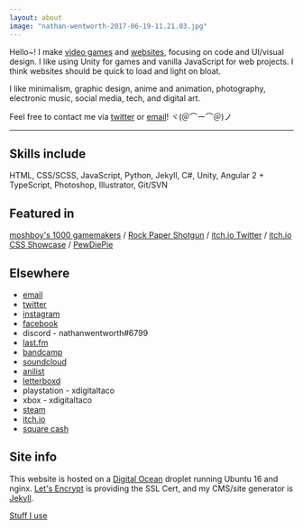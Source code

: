 ```yaml
---
layout: about
image: "nathan-wentworth-2017-06-19-11.21.03.jpg"
---
```

Hello~! I make [video games](/games) and [websites](/web), focusing on code and UI/visual design. I like using Unity for games and vanilla JavaScript for web projects. I think websites should be quick to load and light on bloat.

I like minimalism, graphic design, anime and animation, photography, electronic music, social media, tech, and digital art.

Feel free to contact me via [twitter](https://twitter.com/nathanwentworth) or [email](ma&#105;lto&#58;me&#64;na%74h%&#54;1&#110;&#37;77en%74w&#111;rt&#104;&#46;c&#111;)! ヾ(＠⌒ー⌒＠)ノ

---

## Skills include
HTML, CSS/SCSS, JavaScript, Python, Jekyll, C#, Unity, Angular 2 + TypeScript, Photoshop, Illustrator, Git/SVN

## Featured in
[moshboy's 1000 gamemakers](https://twitter.com/moshboy/status/792500324724461569) / [Rock Paper Shotgun](https://www.rockpapershotgun.com/2016/08/13/best-free-games-of-the-week-28/) / [itch.io Twitter](https://twitter.com/itchio/status/584928245214089217) / [itch.io CSS Showcase](https://itch.io/c/241703/css-showcase) / [PewDiePie](https://www.youtube.com/watch?v=n5nPR4rmBu0)

## Elsewhere
* [email](ma&#105;lto&#58;me&#64;na%74h%&#54;1&#110;&#37;77en%74w&#111;rt&#104;&#46;c&#111;)
* [twitter](https://twitter.com/nathanwentworth)
* [instagram](https://www.instagram.com/nathanwentworth/)
* [facebook](https://www.facebook.com/nthnww)
* discord - nathanwentworth#6799
* [last.fm](http://www.last.fm/user/nwentworth)
* [bandcamp](https://bandcamp.com/nathanwentworth)
* [soundcloud](https://soundcloud.com/nathanwentworth)
* [anilist](https://anilist.co/user/nathan/animelist)
* [letterboxd](https://letterboxd.com/nathanwentworth/)
* playstation - xdigitaltaco
* xbox - xdigitaltaco
* [steam](http://steamcommunity.com/id/nathanwentworth/)
* [itch.io](https://nathanwentworth.itch.io/)
* [square cash](https://cash.me/$nathanwentworth)

## Site info
This website is hosted on a [Digital Ocean](https://m.do.co/c/24af6a0d4c4a) droplet running Ubuntu 16 and nginx. [Let's Encrypt](https://letsencrypt.org/) is providing the SSL Cert, and my CMS/site generator is [Jekyll](http://jekyllrb.com/).

[Stuff I use](/posts/setup/)
 